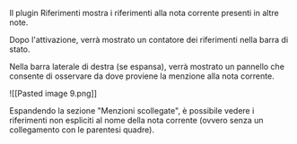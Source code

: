Il plugin Riferimenti mostra i riferimenti alla nota corrente presenti in altre note.

Dopo l'attivazione, verrà mostrato un contatore dei riferimenti nella barra di stato.

Nella barra laterale di destra (se espansa), verrà mostrato un pannello che consente di osservare da dove proviene la menzione alla nota corrente.

![[Pasted image 9.png]]

Espandendo la sezione "Menzioni scollegate", è possibile vedere i riferimenti non espliciti al nome della nota corrente (ovvero senza un collegamento con le parentesi quadre).